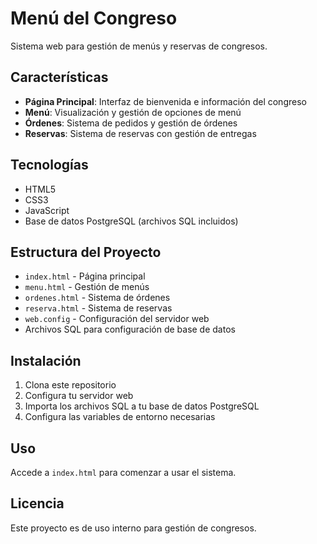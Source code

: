 # Menú del Congreso

Sistema web para gestión de menús y reservas de congresos.

## Características

- **Página Principal**: Interfaz de bienvenida e información del congreso
- **Menú**: Visualización y gestión de opciones de menú
- **Órdenes**: Sistema de pedidos y gestión de órdenes
- **Reservas**: Sistema de reservas con gestión de entregas

## Tecnologías

- HTML5
- CSS3
- JavaScript
- Base de datos PostgreSQL (archivos SQL incluidos)

## Estructura del Proyecto

- `index.html` - Página principal
- `menu.html` - Gestión de menús
- `ordenes.html` - Sistema de órdenes
- `reserva.html` - Sistema de reservas
- `web.config` - Configuración del servidor web
- Archivos SQL para configuración de base de datos

## Instalación

1. Clona este repositorio
2. Configura tu servidor web
3. Importa los archivos SQL a tu base de datos PostgreSQL
4. Configura las variables de entorno necesarias

## Uso

Accede a `index.html` para comenzar a usar el sistema.

## Licencia

Este proyecto es de uso interno para gestión de congresos. 